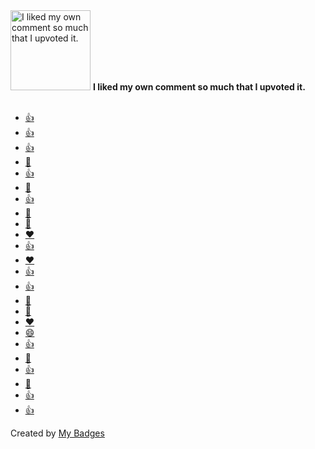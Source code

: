 <img src="https://my-badges.github.io/my-badges/self-upvote.png" alt="I liked my own comment so much that I upvoted it." title="I liked my own comment so much that I upvoted it." width="128">
<strong>I liked my own comment so much that I upvoted it.</strong>
<br><br>

* <a href="https://github.com/opsre/go-ldap-admin/issues/10">👍</a>
* <a href="https://github.com/CH563/shot-easy-website/issues/1">👍</a>
* <a href="https://github.com/glidea/zenfeed/issues/1">👍</a>
* <a href="https://github.com/AlistGo/alist/pull/6201">👀</a>
* <a href="https://github.com/vuepress-reco/vuepress-theme-reco/discussions/1#discussioncomment-654633">👍</a>
* <a href="https://github.com/opsre/go-ldap-admin/discussions/16#discussioncomment-2921445">👀</a>
* <a href="https://github.com/opsre/go-ldap-admin/discussions/41#discussioncomment-2998039">👍</a>
* <a href="https://github.com/opsre/go-ldap-admin/discussions/41#discussioncomment-2998039">🎉</a>
* <a href="https://github.com/bosichong/suiyanblog/discussions/2#discussioncomment-11872692">🎉</a>
* <a href="https://github.com/typora/typora-issues/issues/290#issuecomment-501274089">❤️</a>
* <a href="https://github.com/jenkinsci/gitlab-plugin/issues/981#issuecomment-533066083">👍</a>
* <a href="https://github.com/eryajf/learning-weekly/issues/1#issuecomment-851362644">❤️</a>
* <a href="https://github.com/gnimli/go-web-mini/issues/4#issuecomment-1084476858">👍</a>
* <a href="https://github.com/go-ldap/ldap/issues/200#issuecomment-1113889409">👍</a>
* <a href="https://github.com/go-ldap/ldap/issues/200#issuecomment-1114265992">🎉</a>
* <a href="https://github.com/ruanyf/weekly/issues/2365#issuecomment-1120332293">🎉</a>
* <a href="https://github.com/opsre/go-ldap-admin/issues/14#issuecomment-1144546400">❤️</a>
* <a href="https://github.com/ruanyf/weekly/pull/2451#issuecomment-1156446698">😄</a>
* <a href="https://github.com/golang/go/issues/40447#issuecomment-1162458250">👍</a>
* <a href="https://github.com/eryajf/HowToStartOpenSource/issues/14#issuecomment-1190976862">🎉</a>
* <a href="https://github.com/eryajf/HowToStartOpenSource/issues/14#issuecomment-1192128687">👍</a>
* <a href="https://github.com/jaywcjlove/reference/issues/102#issuecomment-1368158419">🎉</a>
* <a href="https://github.com/yingDev/WGestures2-bugs/issues/191#issuecomment-1524390326">👍</a>
* <a href="https://github.com/RSSNext/Folo/issues/639#issuecomment-2375591419">👍</a>


Created by <a href="https://github.com/my-badges/my-badges">My Badges</a>